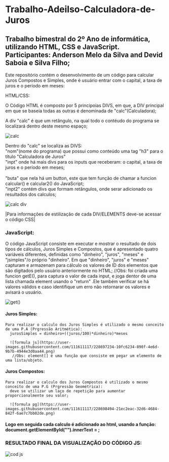 # Trabalho-Adeilso-Calculadora-de-Juros

<h2>Trabalho bimestral do 2º Ano de informática, utilizando HTML, CSS e JavaScript.<br>
Participantes: Anderson Melo da Silva and Devid Saboia e Silva Filho;</h2>

Este repositório contém o desenvolvimento de um código para calcular Juros Compostos e Simples, onde é usuário entrar com o capital, a taxa de juros e o
período em meses:

HTML/CSS:

O Código HTML é composto por 5 principoias DIVS, em que, a DIV principal em que se baseia todas as outras é denominada de "calc"(Calculadora);

A div "calc" é que um retângulo, na qual todo o contéudo do programa se localizará dentro deste mesmo espaço;

![calc](https://user-images.githubusercontent.com/111611117/228699601-eeaaea41-fdee-4f3c-a003-56a986768576.png)

Dentro do "calc" se localiza as DIVS:<br>
  "nom"(nome do programa) que possui como conteúdo uma tag "h3" para o título "Calculadora de Juros"<br>
  "inpt" onde há mais divs para os inputs que receberam: o capital, a taxa de juros e o período em meses;<br><br>
  "buta" que nela há um button, este que tem função de chamar a funcion calcular() e calcular2() do JavaScript;<br>
  "inpt2" contém divs que formam retângulos, onde serar adicionado os resultados dos calculos;
  
 ![calc div](https://user-images.githubusercontent.com/111611117/228699579-e8b4bba9-06d8-414e-be58-e34a1c02379c.png)
  
  |Para informações de estilização de cada DIV/ELEMENTS deve-se acessar o código CSS|
  
<h3>JavaScript:</h3>
  
  O código JavaScript consiste em executar e mostrar o resultado de dois tipos de cálculos, Juros Simples e Compostos, que é apresentado quatro variáveis diferentes, definidas como "dinheiro", "juros", "meses" e "jsimples"/o próprio "dinheiro". Em que "dinheiro", "juros" e "meses" capturam e armazenam para cálculo os valores de ID dos elementos que são digitados pelo usuário anteriormente no HTML;
  //Obs: foi criada uma funcion getE(), para captura o valor de cada input, e joga dentor de uma lista chamada element usando o "return" .Ele também verificar se há valores válidos e caso identifique um erro não retornarar os valores e avisará o usuário.
  
 ![get()](https://user-images.githubusercontent.com/111611117/228696104-296ca1c7-9971-4814-8d35-f4cb8845235b.png)
  
  <h4>Juros Simples:</h4>
    
    Para realizar o calculo dos Juros Simples é utilizado o mesmo conceito de uma P.A (Prgressão Aritmética):
      jurosSimples = dinheiro+((juros/100)*dinheiro)*meses
  
      ![formula js](https://user-images.githubusercontent.com/111611117/228697234-10fc6234-890f-4e6d-9b7b-4944e3d0aa44.png)
       //Obs: element[] é uma função que consiste em pegar um elemento de uma lista/objeto.
  <h4>Juros Compostos:</h4>
    
    Para realizar o calculo dos Juros Compostos é utilizado o mesmo conceito de uma P.G (Prgressão Geométrica):
      deve se utilizar um laço de repetição para aumentar proporcionalmente seu valor;
  
      ![formula pg](https://user-images.githubusercontent.com/111611117/228698494-21ec2eac-32d6-4684-842f-6ae7c7bb02de.png)
  
  <h4>Logo em seguida cada calculo é adicionado ao html, usando a função: document.getElementById("").innerText = ;</h4>
  
  <h3>RESULTADO FINAL DA VISUALIZAÇÃO DO CÓDIGO JS:</h3>
  
  ![cod js](https://user-images.githubusercontent.com/111611117/228698964-f845f62e-0fee-4a8f-ae72-29c77e63c257.png)

